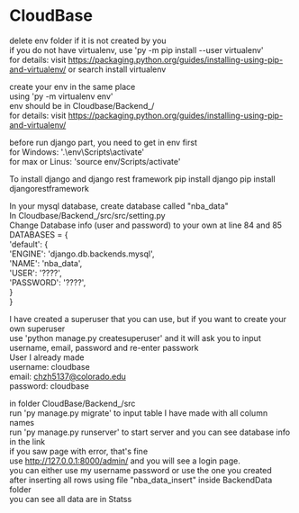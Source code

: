 # CloudBase

delete env folder if it is not created by you\
if you do not have virtualenv, use 'py -m pip install --user virtualenv'\
for details: visit https://packaging.python.org/guides/installing-using-pip-and-virtualenv/ or search install virtualenv

create your env in the same place\
using 'py -m virtualenv env'\
env should be in Cloudbase/Backend_/ \
for details: visit https://packaging.python.org/guides/installing-using-pip-and-virtualenv/ 

before run django part, you need to get in env first\
for Windows: '.\env\Scripts\activate'\
for max or Linus: 'source env/Scripts/activate'

To install django and django rest framework
pip install django
pip install djangorestframework

In your mysql database, create database called "nba_data"\
In Cloudbase/Backend_/src/src/setting.py \
Change Database info (user and password) to your own at line 84 and 85\
DATABASES = {\
    'default': {\
        'ENGINE': 'django.db.backends.mysql',\
        'NAME': 'nba_data',\
		    'USER': '????',\
		    'PASSWORD': '????',\
    }\
}

I have created a superuser that you can use, but if you want to create your own superuser\
use 'python manage.py createsuperuser' and it will ask you to input username, email, password and re-enter passwork \
User I already made\
username: cloudbase\
email: chzh5137@colorado.edu\
password: cloudbase

in folder CloudBase/Backend_/src\
run 'py manage.py migrate' to input table I have made with all column names\
run 'py manage.py runserver' to start server and you can see database info in the link\
if you saw page with error, that's fine\
use http://127.0.0.1:8000/admin/ and you will see a login page.\
you can either use my username password or use the one you created\
after inserting all rows using file "nba_data_insert" inside BackendData folder\
you can see all data are in Statss
